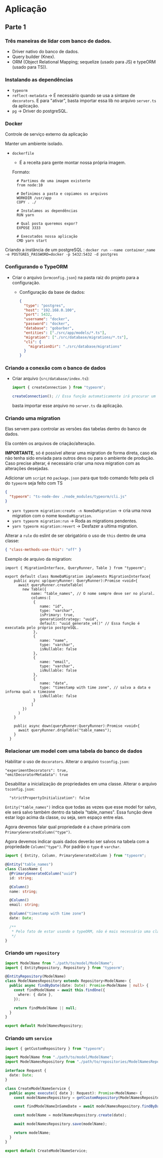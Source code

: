 # Aplicação

## Parte 1

### Três maneiras de lidar com banco de dados.

- Driver nativo do banco de dados.
- Query builder (Knex).
- ORM (Object Relational Mapping; sequelize (usado para JS) e typeORM (usado para TS)).

### Instalando as dependências

- `typeorm`
- `reflect-metadata` -> É necessário quando se usa a sintaxe de `decorators`. E para "ativar", basta importar essa lib no arquivo `server.ts` da aplicação.
- `pg` -> Driver do postgreSQL.

### Docker

Controle de serviço externo da aplicação

Manter um ambiente isolado.

- `dockerfile`

  - É a receita para gente montar nossa própria imagem.

  Formato:

  ```docker file
    # Partimos de uma imagem existente
    from node:10

    # Definimos a pasta e copiamos os arquivos
    WORKDIR /usr/app
    COPY . ./

    # Instalamos as dependências
    RUN yarn

    # Qual posta queremos expor?
    EXPOSE 3333

    # Executados nossa aplicação
    CMD yarn start
  ```

Criando a instância de um postgreSQL :
`docker run --name container_name -e POSTGRES_PASSWORD=docker -p 5432:5432 -d postgres`

### Configurando o TypeORM

- Criar o arquivo (`ormconfig.json`) na pasta raiz do projeto para a configuração.

  - Configuração da base de dados:

    ```json
    {
      "type": "postgres",
      "host": "192.168.0.100",
      "port": 5432,
      "username": "docker",
      "password": "docker",
      "database": "gobarber",
      "entities": ["./src/app/models/*.ts"],
      "migration": ["./src/database/migrations/*.ts"],
      "cli": {
        "migrationDir": "./src/database/migrations"
      }
    }
    ```

### Criando a conexão com o banco de dados

- Criar arquivo (`src/database/index.ts`):

  ```ts
  import { createConnection } from "typeorm";

  createConnection(); // Essa função automaticamente irá procurar um arquivo "ormconfig.json" e irá carregar todas as informações necessárias da base de dados.
  ```

  basta importar esse arquivo no `server.ts` da aplicação.

### Criando uma migration

Elas servem para controlar as versões das tabelas dentro do banco de dados.

Ela contém os arquivos de criação/alteração.

**IMPORTANTE**, só é possível alterar uma migration de forma direta, caso ela não tenha sido enviada para outros devs ou para o ambiente de produção.
Caso precise alterar, é necessário criar uma nova migration com as alterações desejadas.

Adicionar um `script` no `package.json` para que todo comando feito pela cli do `typeorm` seja feito com TS

```json
{
  "typeorm": "ts-node-dev ./node_modules/typeorm/cli.js"
}
```

- `yarn typeorm migration:create -n NomeDaMigration` -> cria uma nova migration com o nome `NomeDaMigration`.
- `yarn typeorm migration:run` -> Roda as migrations pendentes.
- `yarn typeorm migration:revert` -> Desfazer a ultima migration.

Alterar a `rule` do eslint de ser obrigatório o uso de `this` dentro de uma classe:

```json
{ "class-methods-use-this": "off" }
```

Exemplo de arquivo da migration:

```TS
import { MigrationInterface, QueryRunner, Table } from "typeorm";

export default class NomeDaMigration implements MigrationInterface{
    public async up(queryRunner: QueryRunner):Promise <void>{
      await queryRunner.createTable(
        new Table({
            name: "table_names", // O nome sempre deve ser no plural.
            columns:[
             {
                name: "id",
                type: "varchar",
                isPrimary: true,
                generationStrategy: "uuid",
                default: "uuid_generate_v4()" // Essa função é executada pelo próprio postgreSQL.
             },
             {
                name: "name",
                type: "varchar",
                isNullable: false
             },
             {
                name: "email",
                type: "varchar",
                isNullable: false
             },
             {
                name: "date",
                type: "timestamp with time zone", // salva a data e informa qual o timezone
                isNullable: false
             }
            ]
        })
      )
    }

    public async down(queryRunner:QueryRunner):Promise <void>{
      await queryRunner.dropTable("table_names");
    }
  }

```

### Relacionar um model com uma tabela do banco de dados

Habilitar o uso de `decorators`. Alterar o arquivo `tsconfig.json`:

    "experimentDecorators": true,
    "emitDecoratorMetadata": true

Desabilitar a inicialização de propriedades em uma classe. Alterar o arquivo `tsconfig.json`:

      "strictPropertyInitialization": false

`Entity("table_names")` indica que todas as vezes que esse model for salvo, ele será salvo também dentro da tabela "table_names". Essa função deve estar logo acima da classe, ou seja, sem espaço entre elas.

Agora devemos falar qual propriedade é a chave primária com `PrimaryGeneratedColumn("type")`.

Agora devemos indicar quais dados deverão ser salvos na tabela com a propriedade `Column("type")`. Por padrão o `type` é `varchar`.

```ts
import { Entity, Column, PrimaryGeneratedColumn } from "typeorm";

@Entity("table_names")
class ClassName {
  @PrimaryGeneratedColumn("uuid")
  id: string;

  @Column()
  name: string;

  @Column()
  email: string;

  @column("timestamp with time zone")
  date: Date;

  /**
   * Pelo fato de estar usando o typeORM, não é mais necessário uma classe do model ter o método constructor, pois agora para instânciar um objeto, será usado uma outra função, que será implementada dentro dos repositories.
   */
}
```

### Criando um `repository`

```ts
import ModelName from "./path/to/model/ModelName";
import { EntityRepository, Repository } from "typeorm";

@EntityRepository(ModelName)
class ModelNamesRepository extends Repository<ModelName> {
  public async findByDate(date: Date): Promise<ModelName | null> {
    const findModelName = await this.findOne({
      where: { date },
    });

    return findModelName || null;
  }
}

export default ModelNamesRepository;
```

### Criando um `service`

```ts
import { getCustomRepository } from "typeorm";

import ModelName from "./path/to/model/ModelName";
import ModelNamesRepository from "./path/to/repositories/ModelNamesRepository";

interface Request {
  date: Date;
}

class CreateModelNameService {
  public async execute({ date }: Request): Promise<ModelName> {
    const modelNamesRepository = getCustomRepository(ModelNamesRepository);

    const findModelNameInSameDate = await modelNamesRepository.findByDate(date);

    const modelName = modelNamesRepository.create(date);

    await modelNamesRepository.save(modelName);

    return modelName;
  }
}

export default CreateModelNameService;
```
